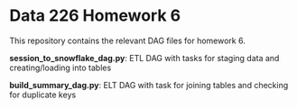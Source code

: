 # Data 226 Homework 6

This repository contains the relevant DAG files for homework 6. 

**session_to_snowflake_dag.py**: ETL DAG with tasks for staging data and creating/loading into tables

**build_summary_dag.py**: ELT DAG with task for joining tables and checking for duplicate keys
